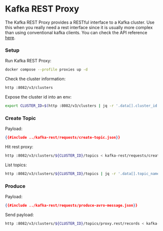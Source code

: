 # Kafka REST Proxy

The Kafka REST Proxy provides a RESTful interface to a Kafka cluster.
Use this when you really need a rest interface since it is usually more complex than using conventional kafka clients.
You can check the API reference [here](https://docs.confluent.io/platform/current/kafka-rest/api.html).

### Setup

Run Kafka REST Proxy:

```bash
docker compose --profile proxies up -d
```

Check the cluster information:

```bash
http :8082/v3/clusters
```

Expose the cluster id into an env:

```bash
export CLUSTER_ID=$(http :8082/v3/clusters | jq -r '.data[].cluster_id')
```

### Create Topic

Payload:

```json
{{#include ../kafka-rest/requests/create-topic.json}}
```

Hit rest proxy:

```bash
http :8082/v3/clusters/${CLUSTER_ID}/topics < kafka-rest/requests/create-topic.json
```

List topics:

```bash
http :8082/v3/clusters/${CLUSTER_ID}/topics | jq -r '.data[].topic_name'
```

### Produce

Payload:

```json
{{#include ../kafka-rest/requests/produce-avro-message.json}}
```

Send payload:

```bash
http :8082/v3/clusters/${CLUSTER_ID}/topics/proxy.rest/records < kafka-rest/requests/produce-avro-message.json
```
